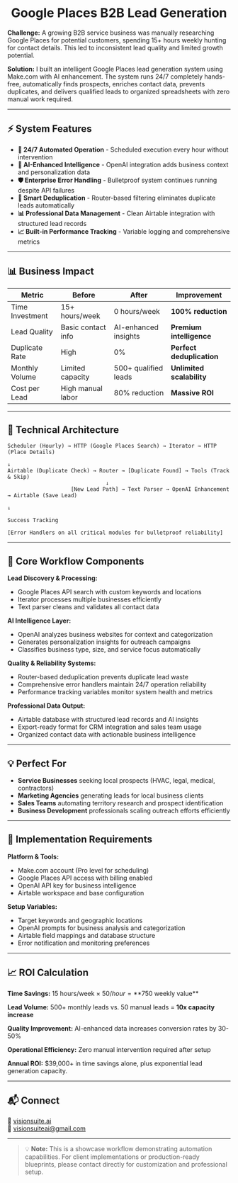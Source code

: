 <h1 align="center">Google Places B2B Lead Generation</h1>


**Challenge:** A growing B2B service business was manually researching Google Places for potential customers, spending 15+ hours weekly hunting for contact details. This led to inconsistent lead quality and limited growth potential.

**Solution:** I built an intelligent Google Places lead generation system using Make.com with AI enhancement. The system runs 24/7 completely hands-free, automatically finds prospects, enriches contact data, prevents duplicates, and delivers qualified leads to organized spreadsheets with zero manual work required.

---

## ⚡ System Features

- **🔄 24/7 Automated Operation** - Scheduled execution every hour without intervention
- **🤖 AI-Enhanced Intelligence** - OpenAI integration adds business context and personalization data  
- **🛡️ Enterprise Error Handling** - Bulletproof system continues running despite API failures
- **🚫 Smart Deduplication** - Router-based filtering eliminates duplicate leads automatically
- **📊 Professional Data Management** - Clean Airtable integration with structured lead records
- **📈 Built-in Performance Tracking** - Variable logging and comprehensive metrics

---

## 📊 Business Impact

| **Metric** | **Before** | **After** | **Improvement** |
|------------|------------|-----------|-----------------|
| Time Investment | 15+ hours/week | 0 hours/week | **100% reduction** |
| Lead Quality | Basic contact info | AI-enhanced insights | **Premium intelligence** |
| Duplicate Rate | High | 0% | **Perfect deduplication** |
| Monthly Volume | Limited capacity | 500+ qualified leads | **Unlimited scalability** |
| Cost per Lead | High manual labor | 80% reduction | **Massive ROI** |

---

## 🔧 Technical Architecture

```
Scheduler (Hourly) → HTTP (Google Places Search) → Iterator → HTTP (Place Details)
                                                                      ↓
Airtable (Duplicate Check) → Router → [Duplicate Found] → Tools (Track & Skip)
                               ↓
                    [New Lead Path] → Text Parser → OpenAI Enhancement → Airtable (Save Lead)
                                                                                ↓
                                                                        Success Tracking

[Error Handlers on all critical modules for bulletproof reliability]
```

---

## 🎯 Core Workflow Components

**Lead Discovery & Processing:**

- Google Places API search with custom keywords and locations
- Iterator processes multiple businesses efficiently  
- Text parser cleans and validates all contact data

**AI Intelligence Layer:**

- OpenAI analyzes business websites for context and categorization
- Generates personalization insights for outreach campaigns
- Classifies business type, size, and service focus automatically

**Quality & Reliability Systems:**

- Router-based deduplication prevents duplicate lead waste
- Comprehensive error handlers maintain 24/7 operation reliability
- Performance tracking variables monitor system health and metrics

**Professional Data Output:**

- Airtable database with structured lead records and AI insights
- Export-ready format for CRM integration and sales team usage
- Organized contact data with actionable business intelligence

---

## 💡 Perfect For

- **Service Businesses** seeking local prospects (HVAC, legal, medical, contractors)
- **Marketing Agencies** generating leads for local business clients
- **Sales Teams** automating territory research and prospect identification  
- **Business Development** professionals scaling outreach efforts efficiently

---

## 🚀 Implementation Requirements

**Platform & Tools:**

- Make.com account (Pro level for scheduling)
- Google Places API access with billing enabled
- OpenAI API key for business intelligence
- Airtable workspace and base configuration

**Setup Variables:**

- Target keywords and geographic locations
- OpenAI prompts for business analysis and categorization
- Airtable field mappings and database structure
- Error notification and monitoring preferences

---

## 📈 ROI Calculation

**Time Savings:** 15 hours/week × $50/hour = **$750 weekly value**  

**Lead Volume:** 500+ monthly leads vs. 50 manual leads = **10x capacity increase**  

**Quality Improvement:** AI-enhanced data increases conversion rates by 30-50%  

**Operational Efficiency:** Zero manual intervention required after setup

**Annual ROI:** $39,000+ in time savings alone, plus exponential lead generation capacity.

---

## 📬 Connect

🔗 [visionsuite.ai](https://visionsuite.ai)  
📧 visionsuiteai@gmail.com

---

> 💡 **Note:** This is a showcase workflow demonstrating automation capabilities. For client implementations or production-ready blueprints, please contact directly for customization and professional setup.
